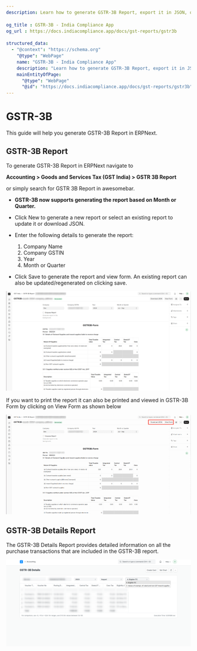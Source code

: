 ```yaml
---
description: Learn how to generate GSTR-3B Report, export it in JSON, or Excel, and utilize it for effectively file GSTR-3B returns.

og_title : GSTR-3B - India Compliance App
og_url : https://docs.indiacompliance.app/docs/gst-reports/gstr3b

structured_data:
  - "@context": "https://schema.org"
    "@type": "WebPage"
    name: "GSTR-3B - India Compliance App"
    description: "Learn how to generate GSTR-3B Report, export it in JSON, or Excel, and utilize it for effectively file GSTR-3B returns."
    mainEntityOfPage:
      "@type": "WebPage"
      "@id": "https://docs.indiacompliance.app/docs/gst-reports/gstr3b"
---
```


# GSTR-3B

This guide will help you generate GSTR-3B Report in ERPNext. 

## GSTR-3B Report

To generate GSTR-3B Report in ERPNext navigate to

**Accounting > Goods and Services Tax (GST India) > GSTR 3B Report**

or simply search for GSTR 3B Report in awesomebar.

- **GSTR-3B now supports generating the report based on Month or Quarter.**

- Click New to generate a new report or select an existing report to update it or download JSON.

- Enter the following details to generate the report:

  1. Company Name
  2. Company GSTIN
  3. Year
  4. Month or Quarter

- Click Save to generate the report and view form. An existing report can also be updated/regenerated on clicking save.

![GSTR-3B Report](./assets/gstr_3b_form.png)

If you want to print the report it can also be printed and viewed in GSTR-3B Form by clicking on View Form as shown below

![Download Option in GSTR-3B](./assets/gstr_3b_view_form.png)

## GSTR-3B Details Report

The GSTR-3B Details Report provides detailed information on all the purchase transactions that are included in the GSTR-3B report.

![GSTR-3B Details Report](./assets/gstr_3b_details_report.png)
